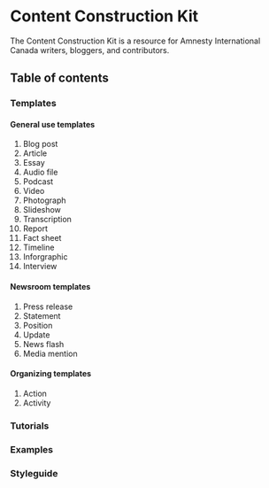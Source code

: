 Content Construction Kit
==========

The Content Construction Kit is a resource for Amnesty International Canada writers, bloggers, and contributors.

## Table of contents

### Templates

#### General use templates
1. Blog post
2. Article
3. Essay
4. Audio file
5. Podcast
6. Video
7. Photograph
8. Slideshow
9. Transcription
10. Report
11. Fact sheet
12. Timeline
13. Inforgraphic
14. Interview

#### Newsroom templates 
1. Press release
2. Statement
3. Position
4. Update
5. News flash
6. Media mention   

#### Organizing templates
1. Action
2. Activity

### Tutorials
### Examples
### Styleguide


